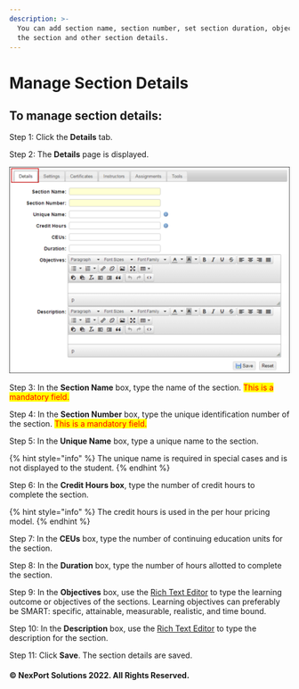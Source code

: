```yaml
---
description: >-
  You can add section name, section number, set section duration, objective of
  the section and other section details.
---
```


# Manage Section Details

## To manage section details:

Step 1:  Click the **Details** tab.

Step 2:  The **Details** page is displayed.

![](/.gitbook/assets/Details_550x403.png)

Step 3:  In the **Section Name** box, type the name of the section. <mark style="color:red;background-color:yellow;">This is a mandatory field.</mark>

Step 4:  In the **Section Number** box, type the unique identification number of the section.  <mark style="color:red;background-color:yellow;">This is a mandatory field.</mark>

Step 5:  In the **Unique Name** box, type a unique name to the section.

{% hint style="info" %}
The unique name is required in special cases and is not displayed to the student.
{% endhint %}

Step 6:  In the **Credit Hours box**, type the number of credit hours to complete the section.

{% hint style="info" %}
The credit hours is used in the per hour pricing model.
{% endhint %}

Step 7:  In the **CEUs** box, type the number of continuing education units for the section.

Step 8:  In the **Duration** box, type the number of hours allotted to complete the section.

Step 9:  In the **Objectives** box, use the [Rich Text Editor](https://www.nexportcampus.com/Content/Guides/aweb/Content/Get_Started/Use_the_Rich_Text_Editor.htm) to type the learning outcome or objectives of the sections. Learning objectives can preferably be SMART: specific, attainable, measurable, realistic, and time bound.

Step 10:  In the **Description** box, use the [Rich Text Editor](https://www.nexportcampus.com/Content/Guides/aweb/Content/Get_Started/Use_the_Rich_Text_Editor.htm) to type the description for the section.

Step 11:  Click **Save**.  The section details are saved.

#### &#x20;© NexPort Solutions 2022. All Rights Reserved.
